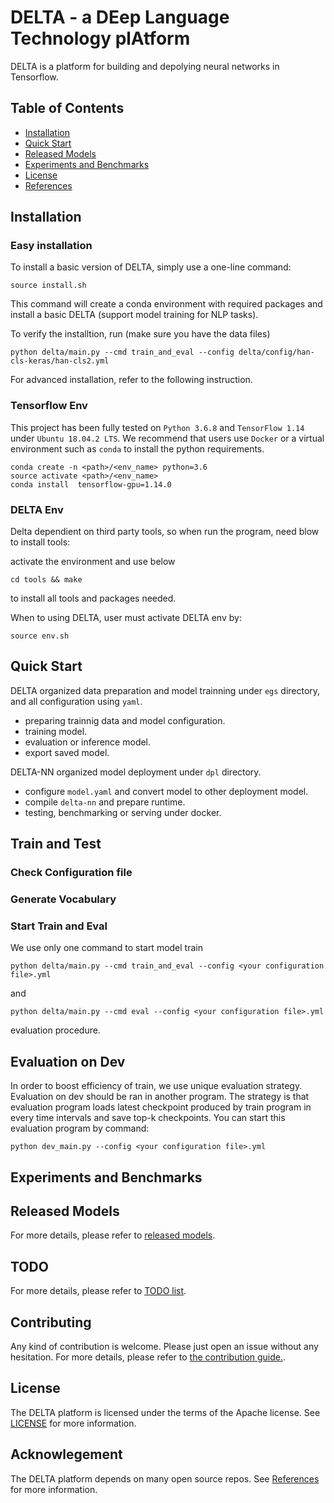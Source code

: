 # DELTA - a DEep Language Technology plAtform 

DELTA is a platform for building and depolying neural networks in Tensorflow.

## Table of Contents

- [Installation](#installation)
- [Quick Start](#quick-start)
- [Released Models](#released-models)
- [Experiments and Benchmarks](#experiments-and-benchmarks)
- [License](#license)
- [References](#references)

## Installation

### Easy installation
To install a basic version of DELTA, simply use a one-line command:

```shell
source install.sh
```

This command will create a conda environment with required packages and install a basic DELTA (support model training for NLP tasks).

To verify the installtion, run (make sure you have the data files)
```shell
python delta/main.py --cmd train_and_eval --config delta/config/han-cls-keras/han-cls2.yml
```

For advanced installation, refer to the following instruction.

### Tensorflow Env
This project has been fully tested on `Python 3.6.8` and  `TensorFlow 1.14` under `Ubuntu 18.04.2 LTS`.
We recommend that users use `Docker` or a virtual environment such as `conda` to install the python requirements.

```shell
conda create -n <path>/<env_name> python=3.6
source activate <path>/<env_name>
conda install  tensorflow-gpu=1.14.0
```

### DELTA Env

Delta dependient on third party tools, so when run the program, need blow to install tools:

activate the environment and use below

```shell
cd tools && make 
```

to install all tools and packages needed. 

When to using DELTA, user must activate DELTA env by:

```shell
source env.sh
```

## Quick Start

DELTA organized data preparation and model trainning under `egs` directory, and all configuration using `yaml`.

* preparing trainnig data and model configuration.  
* training model.  
* evaluation or inference model. 
* export saved model. 

DELTA-NN organized model deployment under `dpl` directory. 

* configure `model.yaml` and convert model to other deployment model.  
* compile `delta-nn` and prepare runtime.
* testing, benchmarking or serving under docker.

## Train and Test

### Check Configuration file

### Generate Vocabulary

### Start Train and Eval 

We use only one command to start model train

```shell
python delta/main.py --cmd train_and_eval --config <your configuration file>.yml
```

and

```shell
python delta/main.py --cmd eval --config <your configuration file>.yml 
```

evaluation procedure.

## Evaluation on Dev

In order to boost efficiency of train, we use unique evaluation strategy. 
Evaluation on dev should be ran in another program. 
The strategy is that evaluation program loads latest checkpoint produced by train program in every time intervals and save top-k checkpoints.
You can start this evaluation program by command:

```shell
python dev_main.py --config <your configuration file>.yml
```

## Experiments and Benchmarks

## Released Models
For more details, please refer to [released models](docs/released_models.md).

## TODO
For more details, please refer to [TODO list](docs/todo.md).

## Contributing
Any kind of contribution is welcome. Please just open an issue without any hesitation.
For more details, please refer to [the contribution guide.](CONTRIBUTING).

## License
The DELTA platform is licensed under the terms of the Apache license.
See [LICENSE](LICENSE) for more information.

## Acknowlegement 
The DELTA platform depends on many open source repos.
See [References](docs/references.rst) for more information.

